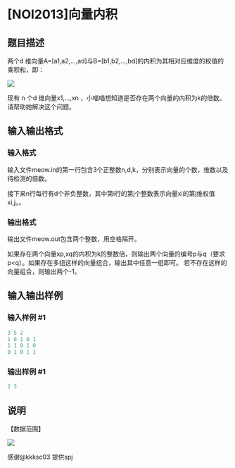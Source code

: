 # [NOI2013]向量内积

## 题目描述

两个d 维向量A=[a1,a2,...,ad]与B=[b1,b2,...,bd]的内积为其相对应维度的权值的乘积和，即：

![](https://cdn.luogu.com.cn/upload/pic/184.png)

现有 n 个d 维向量x1,...,xn ，小喵喵想知道是否存在两个向量的内积为k的倍数。请帮助她解决这个问题。

## 输入输出格式

### 输入格式

输入文件meow.in的第一行包含3个正整数n,d,k，分别表示向量的个数，维数以及待检测的倍数。

接下来n行每行有d个非负整数，其中第i行的第j个整数表示向量xi的第j维权值xi,j。。

### 输出格式

输出文件meow.out包含两个整数，用空格隔开。

如果存在两个向量xp,xq的内积为k的整数倍，则输出两个向量的编号p与q（要求p<q）。如果存在多组这样的向量组合，输出其中任意一组即可。 若不存在这样的向量组合，则输出两个-1。 

## 输入输出样例

### 输入样例 #1

```cpp
3 5 2 
1 0 1 0 1 
1 1 0 1 0 
0 1 0 1 1

```
### 输出样例 #1

```cpp
2 3

```
## 说明

【数据范围】

![](https://cdn.luogu.com.cn/upload/pic/185.png)

感谢@kkksc03 提供spj

